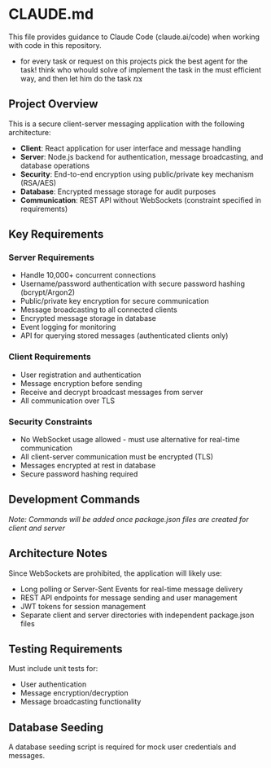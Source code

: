 # CLAUDE.md

This file provides guidance to Claude Code (claude.ai/code) when working with code in this repository.

- for every task or request on this projects pick the best agent for the task! think who whould solve of implement the task in the must efficient way, and then let him do the task צמ 

## Project Overview

This is a secure client-server messaging application with the following architecture:
- **Client**: React application for user interface and message handling
- **Server**: Node.js backend for authentication, message broadcasting, and database operations
- **Security**: End-to-end encryption using public/private key mechanism (RSA/AES)
- **Database**: Encrypted message storage for audit purposes
- **Communication**: REST API without WebSockets (constraint specified in requirements)

## Key Requirements

### Server Requirements
- Handle 10,000+ concurrent connections
- Username/password authentication with secure password hashing (bcrypt/Argon2)
- Public/private key encryption for secure communication
- Message broadcasting to all connected clients
- Encrypted message storage in database
- Event logging for monitoring
- API for querying stored messages (authenticated clients only)

### Client Requirements
- User registration and authentication
- Message encryption before sending
- Receive and decrypt broadcast messages from server
- All communication over TLS

### Security Constraints
- No WebSocket usage allowed - must use alternative for real-time communication
- All client-server communication must be encrypted (TLS)
- Messages encrypted at rest in database
- Secure password hashing required

## Development Commands

*Note: Commands will be added once package.json files are created for client and server*

## Architecture Notes

Since WebSockets are prohibited, the application will likely use:
- Long polling or Server-Sent Events for real-time message delivery
- REST API endpoints for message sending and user management
- JWT tokens for session management
- Separate client and server directories with independent package.json files

## Testing Requirements

Must include unit tests for:
- User authentication
- Message encryption/decryption  
- Message broadcasting functionality

## Database Seeding

A database seeding script is required for mock user credentials and messages.